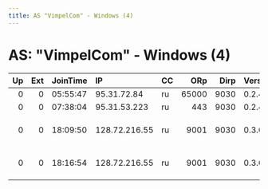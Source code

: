 ```yaml
---
title: AS "VimpelCom" - Windows (4)
---
```


# AS: "VimpelCom" - Windows (4)

|   Up |   Ext | JoinTime   | IP            | CC   |   ORp |   Dirp | Version   | Contact                         | Nickname   |   eFamMembers |
|-----:|------:|:-----------|:--------------|:-----|------:|-------:|:----------|:--------------------------------|:-----------|--------------:|
|    0 |     0 | 05:55:47   | 95.31.72.84   | ru   | 65000 |   9030 | 0.2.4.23  | None                            | Unnamed    |             1 |
|    0 |     0 | 07:38:04   | 95.31.53.223  | ru   |   443 |   9030 | 0.2.4.23  | None                            | Unnamed    |             1 |
|    0 |     0 | 18:09:50   | 128.72.216.55 | ru   |  9001 |   9030 | 0.3.0.9   | &lt;tyrospy at fake dot org&gt; | TyroSpy    |             1 |
|    0 |     0 | 18:16:54   | 128.72.216.55 | ru   |  9001 |   9030 | 0.3.0.9   | &lt;tyrospy at fake dot org&gt; | TyroSpy    |             1 |
